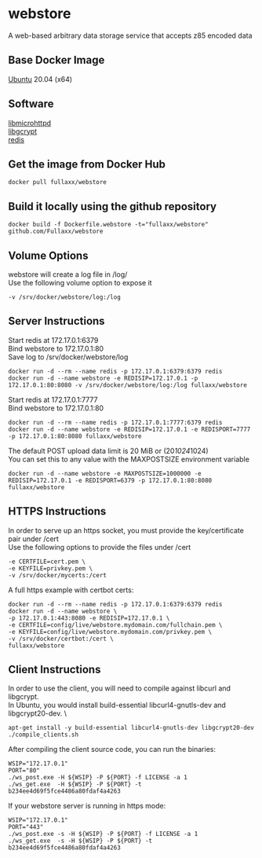 # webstore
A web-based arbitrary data storage service that accepts z85 encoded data

## Base Docker Image
[Ubuntu](https://hub.docker.com/_/ubuntu) 20.04 (x64)

## Software
[libmicrohttpd](https://www.gnu.org/software/libmicrohttpd/) \
[libgcrypt](https://gnupg.org/software/libgcrypt/index.html) \
[redis](https://redis.io/)

## Get the image from Docker Hub
```
docker pull fullaxx/webstore
```

## Build it locally using the github repository
```
docker build -f Dockerfile.webstore -t="fullaxx/webstore" github.com/Fullaxx/webstore
```

## Volume Options
webstore will create a log file in /log/ \
Use the following volume option to expose it
```
-v /srv/docker/webstore/log:/log
```

## Server Instructions
Start redis at 172.17.0.1:6379 \
Bind webstore to 172.17.0.1:80 \
Save log to /srv/docker/webstore/log
```
docker run -d --rm --name redis -p 172.17.0.1:6379:6379 redis
docker run -d --name webstore -e REDISIP=172.17.0.1 -p 172.17.0.1:80:8080 -v /srv/docker/webstore/log:/log fullaxx/webstore
```
Start redis at 172.17.0.1:7777 \
Bind webstore to 172.17.0.1:80
```
docker run -d --rm --name redis -p 172.17.0.1:7777:6379 redis
docker run -d --name webstore -e REDISIP=172.17.0.1 -e REDISPORT=7777 -p 172.17.0.1:80:8080 fullaxx/webstore
```
The default POST upload data limit is 20 MiB or (20*1024*1024) \
You can set this to any value with the MAXPOSTSIZE environment variable
```
docker run -d --name webstore -e MAXPOSTSIZE=1000000 -e REDISIP=172.17.0.1 -e REDISPORT=6379 -p 172.17.0.1:80:8080 fullaxx/webstore
```

## HTTPS Instructions
In order to serve up an https socket, you must provide the key/certificate pair under /cert \
Use the following options to provide the files under /cert
```
-e CERTFILE=cert.pem \
-e KEYFILE=privkey.pem \
-v /srv/docker/mycerts:/cert
```
A full https example with certbot certs:
```
docker run -d --rm --name redis -p 172.17.0.1:6379:6379 redis
docker run -d --name webstore \
-p 172.17.0.1:443:8080 -e REDISIP=172.17.0.1 \
-e CERTFILE=config/live/webstore.mydomain.com/fullchain.pem \
-e KEYFILE=config/live/webstore.mydomain.com/privkey.pem \
-v /srv/docker/certbot:/cert \
fullaxx/webstore
```

## Client Instructions
In order to use the client, you will need to compile against libcurl and libgcrypt. \
In Ubuntu, you would install build-essential libcurl4-gnutls-dev and libgcrypt20-dev. \
```
apt-get install -y build-essential libcurl4-gnutls-dev libgcrypt20-dev
./compile_clients.sh
```
After compiling the client source code, you can run the binaries:
```
WSIP="172.17.0.1"
PORT="80"
./ws_post.exe -H ${WSIP} -P ${PORT} -f LICENSE -a 1
./ws_get.exe  -H ${WSIP} -P ${PORT} -t b234ee4d69f5fce4486a80fdaf4a4263
```
If your webstore server is running in https mode:
```
WSIP="172.17.0.1"
PORT="443"
./ws_post.exe -s -H ${WSIP} -P ${PORT} -f LICENSE -a 1
./ws_get.exe  -s -H ${WSIP} -P ${PORT} -t b234ee4d69f5fce4486a80fdaf4a4263
```
